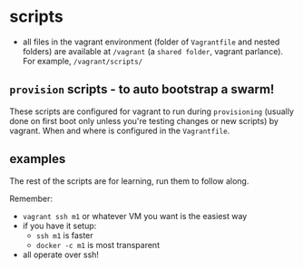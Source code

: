 # scripts

- all files in the vagrant environment (folder of `Vagrantfile` and nested folders) are available at `/vagrant` (a `shared folder`, vagrant parlance). For example, `/vagrant/scripts/`

## `provision` scripts - to auto bootstrap a swarm!

These scripts are configured for vagrant to run during `provisioning` (usually done on first boot only unless you're testing changes or new scripts) by vagrant. When and where is configured in the `Vagrantfile`.

## examples

The rest of the scripts are for learning, run them to follow along.

Remember:
- `vagrant ssh m1` or whatever VM you want is the easiest way 
- if you have it setup:
  - `ssh m1` is faster
  - `docker -c m1` is most transparent
- all operate over ssh!
